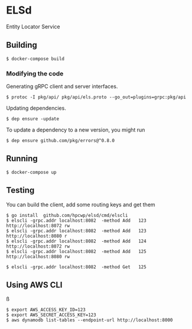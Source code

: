 # ELSd

Entity Locator Service

## Building

```
$ docker-compose build
```

### Modifying the code

Generating gRPC client and server interfaces.

```
$ protoc -I pkg/api/ pkg/api/els.proto --go_out=plugins=grpc:pkg/api
```

Updating dependencies.
```
$ dep ensure -update
```

To update a dependency to a new version, you might run

```
$ dep ensure github.com/pkg/errors@^0.8.0
```

## Running

```
$ docker-compose up
```

## Testing

You can build the client, add some routing keys and get them

```
$ go install  github.com/hpcwp/elsd/cmd/elscli
$ elscli -grpc.addr localhost:8082  -method Add   123 http://localhost:8072 rw
$ elscli -grpc.addr localhost:8082  -method Add   123 http://localhost:8080 r
$ elscli -grpc.addr localhost:8082  -method Add   124 http://localhost:8072 rw
$ elscli -grpc.addr localhost:8082  -method Add   125 http://localhost:8080 rw
```

```
$ elscli -grpc.addr localhost:8082  -method Get   125
```


## Using AWS CLI 
ß
```
$ export AWS_ACCESS_KEY_ID=123
$ export AWS_SECRET_ACCESS_KEY=123
$ aws dynamodb list-tables --endpoint-url http://localhost:8000
 ```